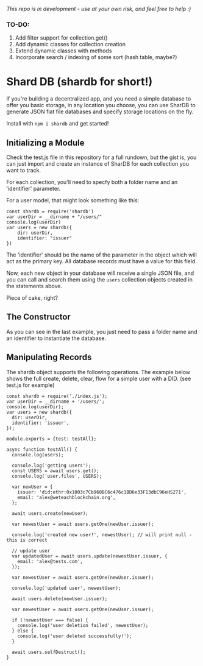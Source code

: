 *This repo is in development - use at your own risk, and feel free to help :)*

### TO-DO:
1. Add filter support for collection.get()
2. Add dynamic classes for collection creation
3. Extend dynamic classes with methods
4. Incorporate search / indexing of some sort (hash table, maybe?)

# Shard DB (shardb for short!)
If you're building a decentralized app, and you need a simple database to offer you basic storage, in any location you choose, you can use SharDB to generate JSON flat file databases and specify storage locations on the fly.

Install with `npm i shardb` and get started!

## Initializing a Module
Check the test.js file in this repository for a full rundown, but the gist is, you can just import and create an instance of SharDB for each collection you want to track. 

For each collection, you'll need to specfy both a folder name and an 'identifier' parameter. 

For a user model, that might look something like this:
```
const shardb = require('shardb')
var userDir = __dirname + "/users/"
console.log(userDir)
var users = new shardb({
    dir: userDir,
    identifier: "issuer"
})
```
The 'identifier' should be the name of the parameter in the object which will act as the primary key. All database records must have a value for this field. 

Now, each new object in your database will receive a single JSON file, and you can call and search them using the `users` collection objects created in the statements above.

Piece of cake, right?

## The Constructor
As you can see in the last example, you just need to pass a folder name and an identifier to instantiate the database.

## Manipulating Records
The shardb object supports the following operations. The example below shows the full create, delete, clear, flow for a simple user with a DID. (see test.js for example)

```
const shardb = require('./index.js');
var userDir = __dirname + '/users/';
console.log(userDir);
var users = new shardb({
  dir: userDir,
  identifier: 'issuer',
});

module.exports = {test: testAll};

async function testAll() {
  console.log(users);

  console.log('getting users');
  const USERS = await users.get();
  console.log('user.files', USERS);

  var newUser = {
    issuer: 'did:ethr:0x1003c7Cb960BC6c476c1BD6e33F13dbC96eHS271',
    email: 'alex@weteachblockchain.org',
  };

  await users.create(newUser);

  var newestUser = await users.getOne(newUser.issuer);

  console.log('created new user!', newestUser); // will print null - this is correct

  // update user
  var updatedUser = await users.update(newestUser.issuer, {
    email: 'alex@tests.com',
  });

  var newestUser = await users.getOne(newUser.issuer);

  console.log('updated user', newestUser);

  await users.delete(newUser.issuer);

  var newestUser = await users.getOne(newUser.issuer);

  if (!newestUser === false) {
    console.log('user deletion failed', newestUser);
  } else {
    console.log('user deleted successfully!');
  }

  await users.selfDestruct();
}

```

